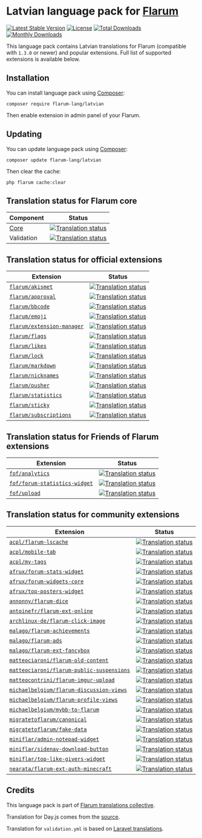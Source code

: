 # Latvian language pack for [Flarum](https://flarum.org/)

[![Latest Stable Version](https://img.shields.io/github/v/release/flarum-lang/latvian?color=success&label=stable)](https://packagist.org/packages/flarum-lang/latvian) 
[![License](https://img.shields.io/github/license/flarum-lang/latvian)](https://packagist.org/packages/flarum-lang/latvian) 
[![Total Downloads](https://img.shields.io/packagist/dt/flarum-lang/latvian)](https://packagist.org/packages/flarum-lang/latvian/stats) 
[![Monthly Downloads](https://img.shields.io/packagist/dm/flarum-lang/latvian)](https://packagist.org/packages/flarum-lang/latvian/stats) 

This language pack contains Latvian translations for Flarum (compatible with `1.3.0` or newer) and popular extensions. Full list of supported extensions is available below.


## Installation

You can install language pack using [Composer](https://getcomposer.org/):

```console
composer require flarum-lang/latvian
```

Then enable extension in admin panel of your Flarum.


## Updating

You can update language pack using [Composer](https://getcomposer.org/):

```console
composer update flarum-lang/latvian
```

Then clear the cache:

```console
php flarum cache:clear
```


## Translation status for Flarum core

| Component | Status |
| --- | --- |
| [Core](https://github.com/flarum/flarum-core) | [![Translation status](https://weblate.rob006.net/widgets/flarum/lv/core/svg-badge.svg)](https://weblate.rob006.net/projects/flarum/core/lv/) |
| Validation | [![Translation status](https://weblate.rob006.net/widgets/flarum/lv/validation/svg-badge.svg)](https://weblate.rob006.net/projects/flarum/validation/lv/) |


## Translation status for official extensions

<!-- flarum-extensions-list-start -->

| Extension | Status |
| --- | --- |
| [`flarum/akismet`](https://github.com/flarum/akismet) | [![Translation status](https://weblate.rob006.net/widgets/flarum/lv/flarum-akismet/svg-badge.svg)](https://weblate.rob006.net/projects/flarum/flarum-akismet/lv/) |
| [`flarum/approval`](https://github.com/flarum/approval) | [![Translation status](https://weblate.rob006.net/widgets/flarum/lv/flarum-approval/svg-badge.svg)](https://weblate.rob006.net/projects/flarum/flarum-approval/lv/) |
| [`flarum/bbcode`](https://github.com/flarum/bbcode) | [![Translation status](https://weblate.rob006.net/widgets/flarum/lv/flarum-bbcode/svg-badge.svg)](https://weblate.rob006.net/projects/flarum/flarum-bbcode/lv/) |
| [`flarum/emoji`](https://github.com/flarum/emoji) | [![Translation status](https://weblate.rob006.net/widgets/flarum/lv/flarum-emoji/svg-badge.svg)](https://weblate.rob006.net/projects/flarum/flarum-emoji/lv/) |
| [`flarum/extension-manager`](https://github.com/flarum/extension-manager) | [![Translation status](https://weblate.rob006.net/widgets/flarum/lv/flarum-extension-manager/svg-badge.svg)](https://weblate.rob006.net/projects/flarum/flarum-extension-manager/lv/) |
| [`flarum/flags`](https://github.com/flarum/flags) | [![Translation status](https://weblate.rob006.net/widgets/flarum/lv/flarum-flags/svg-badge.svg)](https://weblate.rob006.net/projects/flarum/flarum-flags/lv/) |
| [`flarum/likes`](https://github.com/flarum/likes) | [![Translation status](https://weblate.rob006.net/widgets/flarum/lv/flarum-likes/svg-badge.svg)](https://weblate.rob006.net/projects/flarum/flarum-likes/lv/) |
| [`flarum/lock`](https://github.com/flarum/lock) | [![Translation status](https://weblate.rob006.net/widgets/flarum/lv/flarum-lock/svg-badge.svg)](https://weblate.rob006.net/projects/flarum/flarum-lock/lv/) |
| [`flarum/markdown`](https://github.com/flarum/markdown) | [![Translation status](https://weblate.rob006.net/widgets/flarum/lv/flarum-markdown/svg-badge.svg)](https://weblate.rob006.net/projects/flarum/flarum-markdown/lv/) |
| [`flarum/nicknames`](https://github.com/flarum/nicknames) | [![Translation status](https://weblate.rob006.net/widgets/flarum/lv/flarum-nicknames/svg-badge.svg)](https://weblate.rob006.net/projects/flarum/flarum-nicknames/lv/) |
| [`flarum/pusher`](https://github.com/flarum/pusher) | [![Translation status](https://weblate.rob006.net/widgets/flarum/lv/flarum-pusher/svg-badge.svg)](https://weblate.rob006.net/projects/flarum/flarum-pusher/lv/) |
| [`flarum/statistics`](https://github.com/flarum/statistics) | [![Translation status](https://weblate.rob006.net/widgets/flarum/lv/flarum-statistics/svg-badge.svg)](https://weblate.rob006.net/projects/flarum/flarum-statistics/lv/) |
| [`flarum/sticky`](https://github.com/flarum/sticky) | [![Translation status](https://weblate.rob006.net/widgets/flarum/lv/flarum-sticky/svg-badge.svg)](https://weblate.rob006.net/projects/flarum/flarum-sticky/lv/) |
| [`flarum/subscriptions`](https://github.com/flarum/subscriptions) | [![Translation status](https://weblate.rob006.net/widgets/flarum/lv/flarum-subscriptions/svg-badge.svg)](https://weblate.rob006.net/projects/flarum/flarum-subscriptions/lv/) |

<!-- flarum-extensions-list-stop -->


## Translation status for Friends of Flarum extensions

<!-- fof-extensions-list-start -->

| Extension | Status |
| --- | --- |
| [`fof/analytics`](https://github.com/FriendsOfFlarum/analytics) | [![Translation status](https://weblate.rob006.net/widgets/flarum/lv/fof-analytics/svg-badge.svg)](https://weblate.rob006.net/projects/flarum/fof-analytics/lv/) |
| [`fof/forum-statistics-widget`](https://github.com/FriendsOfFlarum/forum-statistics-widget) | [![Translation status](https://weblate.rob006.net/widgets/flarum/lv/fof-forum-statistics-widget/svg-badge.svg)](https://weblate.rob006.net/projects/flarum/fof-forum-statistics-widget/lv/) |
| [`fof/upload`](https://github.com/FriendsOfFlarum/upload) | [![Translation status](https://weblate.rob006.net/widgets/flarum/lv/fof-upload/svg-badge.svg)](https://weblate.rob006.net/projects/flarum/fof-upload/lv/) |

<!-- fof-extensions-list-stop -->


## Translation status for community extensions

<!-- various-extensions-list-start -->

| Extension | Status |
| --- | --- |
| [`acpl/flarum-lscache`](https://github.com/android-com-pl/flarum-lscache) | [![Translation status](https://weblate.rob006.net/widgets/flarum/lv/acpl-lscache/svg-badge.svg)](https://weblate.rob006.net/projects/flarum/acpl-lscache/lv/) |
| [`acpl/mobile-tab`](https://github.com/android-com-pl/mobile-tab) | [![Translation status](https://weblate.rob006.net/widgets/flarum/lv/acpl-mobile-tab/svg-badge.svg)](https://weblate.rob006.net/projects/flarum/acpl-mobile-tab/lv/) |
| [`acpl/my-tags`](https://github.com/android-com-pl/my-tags) | [![Translation status](https://weblate.rob006.net/widgets/flarum/lv/acpl-my-tags/svg-badge.svg)](https://weblate.rob006.net/projects/flarum/acpl-my-tags/lv/) |
| [`afrux/forum-stats-widget`](https://github.com/afrux/forum-stats-widget) | [![Translation status](https://weblate.rob006.net/widgets/flarum/lv/afrux-forum-stats-widget/svg-badge.svg)](https://weblate.rob006.net/projects/flarum/afrux-forum-stats-widget/lv/) |
| [`afrux/forum-widgets-core`](https://github.com/afrux/forum-widgets-core) | [![Translation status](https://weblate.rob006.net/widgets/flarum/lv/afrux-forum-widgets-core/svg-badge.svg)](https://weblate.rob006.net/projects/flarum/afrux-forum-widgets-core/lv/) |
| [`afrux/top-posters-widget`](https://github.com/afrux/top-posters-widget) | [![Translation status](https://weblate.rob006.net/widgets/flarum/lv/afrux-top-posters-widget/svg-badge.svg)](https://weblate.rob006.net/projects/flarum/afrux-top-posters-widget/lv/) |
| [`annonny/flarum-dice`](https://github.com/mizhiyugan529/flarum-dice) | [![Translation status](https://weblate.rob006.net/widgets/flarum/lv/annonny-dice/svg-badge.svg)](https://weblate.rob006.net/projects/flarum/annonny-dice/lv/) |
| [`antoinefr/flarum-ext-online`](https://github.com/AntoineFr/flarum-ext-online) | [![Translation status](https://weblate.rob006.net/widgets/flarum/lv/antoinefr-online/svg-badge.svg)](https://weblate.rob006.net/projects/flarum/antoinefr-online/lv/) |
| [`archlinux-de/flarum-click-image`](https://github.com/archlinux-de/flarum-click-image) | [![Translation status](https://weblate.rob006.net/widgets/flarum/lv/archlinux-de-click-image/svg-badge.svg)](https://weblate.rob006.net/projects/flarum/archlinux-de-click-image/lv/) |
| [`malago/flarum-achievements`](https://github.com/malago86/flarum-achievements) | [![Translation status](https://weblate.rob006.net/widgets/flarum/lv/malago-achievements/svg-badge.svg)](https://weblate.rob006.net/projects/flarum/malago-achievements/lv/) |
| [`malago/flarum-ads`](https://github.com/malago86/flarum-ads) | [![Translation status](https://weblate.rob006.net/widgets/flarum/lv/malago-ads/svg-badge.svg)](https://weblate.rob006.net/projects/flarum/malago-ads/lv/) |
| [`malago/flarum-ext-fancybox`](https://github.com/malago86/flarum-ext-fancybox) | [![Translation status](https://weblate.rob006.net/widgets/flarum/lv/malago-fancybox/svg-badge.svg)](https://weblate.rob006.net/projects/flarum/malago-fancybox/lv/) |
| [`matteociaroni/flarum-old-content`](https://github.com/matteociaroni/flarum-old-content) | [![Translation status](https://weblate.rob006.net/widgets/flarum/lv/matteociaroni-old-content/svg-badge.svg)](https://weblate.rob006.net/projects/flarum/matteociaroni-old-content/lv/) |
| [`matteociaroni/flarum-public-suspensions`](https://github.com/matteociaroni/flarum-public-suspensions) | [![Translation status](https://weblate.rob006.net/widgets/flarum/lv/matteociaroni-public-suspensions/svg-badge.svg)](https://weblate.rob006.net/projects/flarum/matteociaroni-public-suspensions/lv/) |
| [`matteocontrini/flarum-imgur-upload`](https://github.com/matteocontrini/flarum-imgur-upload) | [![Translation status](https://weblate.rob006.net/widgets/flarum/lv/matteocontrini-imgur-upload/svg-badge.svg)](https://weblate.rob006.net/projects/flarum/matteocontrini-imgur-upload/lv/) |
| [`michaelbelgium/flarum-discussion-views`](https://github.com/MichaelBelgium/flarum-discussion-views) | [![Translation status](https://weblate.rob006.net/widgets/flarum/lv/michaelbelgium-discussion-views/svg-badge.svg)](https://weblate.rob006.net/projects/flarum/michaelbelgium-discussion-views/lv/) |
| [`michaelbelgium/flarum-profile-views`](https://github.com/MichaelBelgium/flarum-profile-views) | [![Translation status](https://weblate.rob006.net/widgets/flarum/lv/michaelbelgium-profile-views/svg-badge.svg)](https://weblate.rob006.net/projects/flarum/michaelbelgium-profile-views/lv/) |
| [`michaelbelgium/mybb-to-flarum`](https://github.com/MichaelBelgium/mybb_to_flarum) | [![Translation status](https://weblate.rob006.net/widgets/flarum/lv/michaelbelgium-mybb-to-flarum/svg-badge.svg)](https://weblate.rob006.net/projects/flarum/michaelbelgium-mybb-to-flarum/lv/) |
| [`migratetoflarum/canonical`](https://github.com/migratetoflarum/canonical) | [![Translation status](https://weblate.rob006.net/widgets/flarum/lv/migratetoflarum-canonical/svg-badge.svg)](https://weblate.rob006.net/projects/flarum/migratetoflarum-canonical/lv/) |
| [`migratetoflarum/fake-data`](https://github.com/migratetoflarum/fake-data) | [![Translation status](https://weblate.rob006.net/widgets/flarum/lv/migratetoflarum-fake-data/svg-badge.svg)](https://weblate.rob006.net/projects/flarum/migratetoflarum-fake-data/lv/) |
| [`miniflar/admin-notepad-widget`](https://github.com/miniflar/admin-notepad-widget) | [![Translation status](https://weblate.rob006.net/widgets/flarum/lv/miniflar-admin-notepad-widget/svg-badge.svg)](https://weblate.rob006.net/projects/flarum/miniflar-admin-notepad-widget/lv/) |
| [`miniflar/sidenav-download-button`](https://github.com/miniflar/sidenav-download-button) | [![Translation status](https://weblate.rob006.net/widgets/flarum/lv/miniflar-sidenav-download-button/svg-badge.svg)](https://weblate.rob006.net/projects/flarum/miniflar-sidenav-download-button/lv/) |
| [`miniflar/top-like-givers-widget`](https://github.com/miniflar/top-like-givers-widget) | [![Translation status](https://weblate.rob006.net/widgets/flarum/lv/miniflar-top-like-givers-widget/svg-badge.svg)](https://weblate.rob006.net/projects/flarum/miniflar-top-like-givers-widget/lv/) |
| [`nearata/flarum-ext-auth-minecraft`](https://github.com/Nearata/flarum-ext-auth-minecraft) | [![Translation status](https://weblate.rob006.net/widgets/flarum/lv/nearata-auth-minecraft/svg-badge.svg)](https://weblate.rob006.net/projects/flarum/nearata-auth-minecraft/lv/) |

<!-- various-extensions-list-stop -->


## Credits

This language pack is part of [Flarum translations collective](https://github.com/rob006-software/flarum-translations).

Translation for Day.js comes from the [source](https://github.com/iamkun/dayjs/blob/v1.10.4/src/locale/lv.js).

Translation for `validation.yml` is based on [Laravel translations](https://github.com/Laravel-Lang/lang/blob/8.1.3/src/lv/validation.php).
